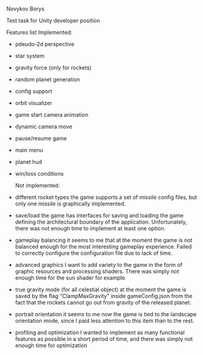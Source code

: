 Novykov Borys

Test task for Unity developer position

Features list
    Implemented:
- pdeudo-2d perspective
- star system
- gravity force (only for rockets)
- random planet generation
- config support
- orbit visualizer
- game start camera animation
- dynamic camera move
- pause/resume game
- main menu
- planet hud
- win/loss conditions

     Not implemented:
- different rocket types
    the game supports a set of missile config files, but only one missile is graphically implemented.
- save/load
    the game has interfaces for saving and loading the game defining the architectural boundary of the application. Unfortunately, there was not enough time to implement at least one option.
- gameplay balancing
    it seems to me that at the moment the game is not balanced enough for the most interesting gameplay experience. Failed to correctly configure the configuration file due to lack of time.
- advanced graphics
    I want to add variety to the game in the form of graphic resources and processing shaders. There was simply not enough time for the sun shader for example.
- true gravity mode (for all celestial object)
    at the moment the game is saved by the flag "ClampMaxGravity" inside gameConfig.json from the fact that the rockets cannot go out from gravity of the released planet.
- portrait orientation
    it seems to me now the game is tied to the landscape orientation mode, since I paid less attention to this item than to the rest.
- profiling and optimization
    I wanted to implement as many functional features as possible in a short period of time, and there was simply not enough time for optimization

